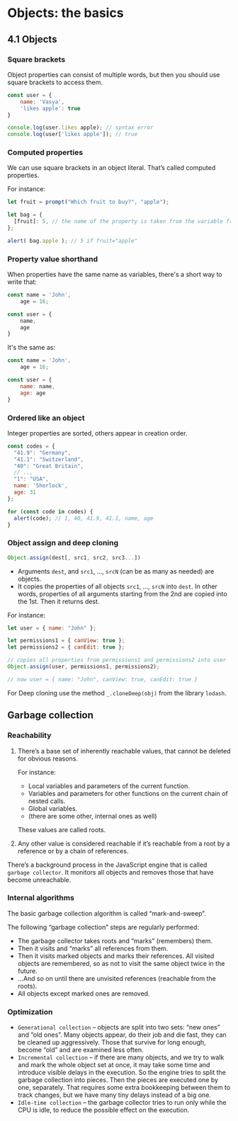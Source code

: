 # Objects: the basics

## 4.1 Objects
### Square brackets
Object properties can consist of multiple words, 
but then you should use square brackets to access them.
```js
const user = {
    name: 'Vasya',
    'likes apple': true
}

console.log(user.likes apple); // syntax error
console.log(user['likes apple']); // true
```

### Computed properties
We can use square brackets in an object literal.
That’s called computed properties.

For instance: 
```js
let fruit = prompt("Which fruit to buy?", "apple");

let bag = {
  [fruit]: 5, // the name of the property is taken from the variable fruit
};

alert( bag.apple ); // 5 if fruit="apple"
```

### Property value shorthand
When properties have the same name as variables, there's a short way to write that:
```js
const name = 'John', 
    age = 16;

const user = {
    name,
    age
}
```

It's the same as:
```js
const name = 'John', 
    age = 16;

const user = {
    name: name,
    age: age
}
```

### Ordered like an object
Integer properties are sorted, others appear in creation order. 
```js
const codes = {
  "41.9": "Germany",
  "41.1": "Switzerland",
  "40": "Great Britain",
  // ..,
  "1": "USA",
  name: 'Sherlock',
  age: 31
};

for (const code in codes) {
  alert(code); // 1, 40, 41.9, 41.1, name, age
}
```

### Object assign and deep cloning
```js
Object.assign(dest[, src1, src2, src3...])
```

- Arguments `dest`, and `src1`, ..., `srcN` (can be as many as needed) are objects.
- It copies the properties of all objects `src1`, ..., `srcN` into `dest`. 
In other words, properties of all arguments starting from the 2nd are copied into the 1st. Then it returns dest.

For instance:
```js
let user = { name: "John" };

let permissions1 = { canView: true };
let permissions2 = { canEdit: true };

// copies all properties from permissions1 and permissions2 into user
Object.assign(user, permissions1, permissions2);

// now user = { name: "John", canView: true, canEdit: true }
```

For Deep cloning use the method `_.cloneDeep(obj)` from the library `lodash`.

## Garbage collection
### Reachability
1. There’s a base set of inherently reachable values, that cannot be deleted for obvious reasons.

    For instance:
    - Local variables and parameters of the current function.
    - Variables and parameters for other functions on the current chain of nested calls.
    - Global variables.
    - (there are some other, internal ones as well)
    
    These values are called roots.

2. Any other value is considered reachable if it’s reachable 
from a root by a reference or by a chain of references.

There’s a background process in the JavaScript engine that is called
`garbage collector`. It monitors all objects and removes those that
have become unreachable.

### Internal algorithms

The basic garbage collection algorithm is called “mark-and-sweep”.

The following “garbage collection” steps are regularly performed:

- The garbage collector takes roots and “marks” (remembers) them.
- Then it visits and “marks” all references from them.
- Then it visits marked objects and marks their references. All visited objects are remembered, so as not to visit the same object twice in the future.
- …And so on until there are unvisited references (reachable from the roots).
- All objects except marked ones are removed.

### Optimization

- `Generational collection` – objects are split into two sets: “new ones” and “old ones”. Many objects appear, do their job and die fast, they can be cleaned up aggressively. Those that survive for long enough, become “old” and are examined less often.
- `Incremental collection` – if there are many objects, and we try to walk and mark the whole object set at once, it may take some time and introduce visible delays in the execution. So the engine tries to split the garbage collection into pieces. Then the pieces are executed one by one, separately. That requires some extra bookkeeping between them to track changes, but we have many tiny delays instead of a big one.
- `Idle-time collection` – the garbage collector tries to run only while the CPU is idle, to reduce the possible effect on the execution.
